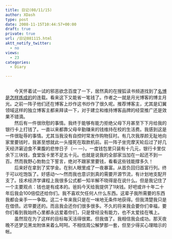 ```yaml
---
title: 日记(08/11/15)
author: XDash
type: post
date: 2008-11-15T10:44:57+00:00
draft: true
private: true
url: /日记081115.html
aktt_notify_twitter:
  - no
views:
  - 23
categories:
  - Diary

---
```

<div align='center'>
  <img decoding="async" src="attachments/month_0811/x2008111518272.jpg" border="0" alt="" />
</div>

　　今天怀着试一试的邪恶欲念百度了一下，居然真的在搜狐读书频道找到了<a target="_blank" href="http://lz.book.sohu.com/serialize-id-11111.html">名博是怎样炼成的</a>的连载。看来这下又能省一笔钱了。作者之一就是月光博客的博主月光。之前一阵子他们还在博客上炒作这书炒作了很久呢。推荐博客主，尤其是幻翼领域这样的独立博客主都来拜读一下，对于建立和维持博客品牌的经营推广还是效果不错滴。  
　　然后有一件很欣慰的事情。我终于能够有能力拒绝父母下月甚至下下月给我的银行卡上打钱了。一直以来都靠父母辛勤赚来的钱维持在校的生活费。我感到这是一件很耻辱的事情。尤其当我没有自控时常发作购物狂时。有几次我厚颜无耻地向家里要钱时，我甚至想就此一头撞死在取款机前。前一阵子坐完摩天轮后过了好几天经济窘迫食不果腹的悲惨日子（— —）。一度钱包里只装有十几元，银行卡里仅余下三块钱，食堂饭卡里不足五十元。也就是说我的全部家当加在一起还不到一百。然而我野心勃勃立下誓言，绝对不跟家里要钱，看看这些钱能撑多久！  
　　后来好在拿到了奖学金。在别人眼里成了一夜暴富。从首负回归首富行列。终于可以吃饱饭了。好感动～～然而我也意识到真的需要开源节流，有计划地支配开支了。技术经济学课程上我很多公式都一知半解不晓得是在说什么。但是我记住了一个主要观点：钱也是有成本的。爸妈今天给我提供了1块钱。好吧或许十年二十年后我会100倍偿还给你们。我不喜欢欠任何人什么东西。这辈子我所需要的东西我都会亲手一一争取。这二十年来我只是在一味地无条件地获得。但我清楚我只是在借债。迟早要还的。而且我会还你们很多很多。不久的将来我会要你们幸福，要你们看到我始终心里都永远爱着你们，只是曾经没有能力，也不太爱挂在嘴上。  
　　虽然现在为了这样的目标每天活得很累。但我值了。我相信我会成功。那天夜晚不还梦见黑龙附体来着么呵呵。不相信周公解梦那一套，但至少得买心理暗示的帐。